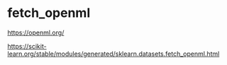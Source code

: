 # fetch_openml

https://openml.org/

https://scikit-learn.org/stable/modules/generated/sklearn.datasets.fetch_openml.html